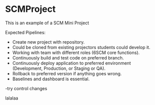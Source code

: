 # SCMProject
This is an example of a SCM Mini Project

Expected Pipelines:
- Create new project with repository.
- Could be cloned from existing projectors students could develop it.
- Working with team with different roles (6SCM core functions).
- Continuously build and test code on preferred branch.
- Continuously deploy application to preferred environment (Development, Production, or Staging or QA).
- Rollback to preferred version if anything goes wrong.
- Baselines and dashboard is essential.

-try control changes

lalalaa
